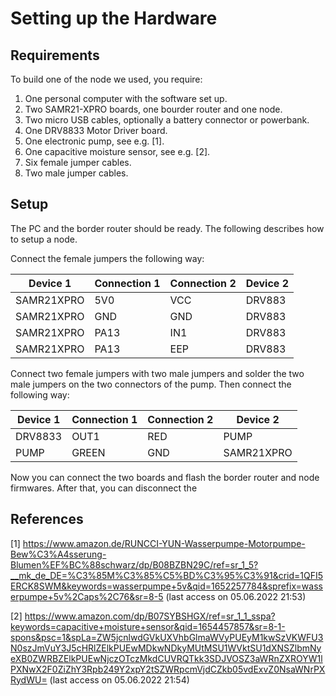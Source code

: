# Setting up the Hardware

## Requirements

To build one of the node we used, you require:

1. One personal computer with the software set up.
2. Two SAMR21-XPRO boards, one bourder router and one node.
3. Two micro USB cables, optionally a battery connector or powerbank.
4. One DRV8833 Motor Driver board.
5. One electronic pump, see e.g. [1].
6. One capacitive moisture sensor, see e.g. [2].
7. Six female jumper cables.
8. Two male jumper cables.



## Setup

The PC and the border router should be ready. The following describes how to setup a node.

Connect the female jumpers the following way:

|   Device 1 | Connection 1 | Connection 2 |   Device 2 |
|------------|--------------|--------------|------------|
| SAMR21XPRO |          5V0 |          VCC |     DRV883 |
| SAMR21XPRO |          GND |          GND |     DRV883 |
| SAMR21XPRO |         PA13 |          IN1 |     DRV883 |
| SAMR21XPRO |         PA13 |          EEP |     DRV883 |

Connect two female jumpers with two male jumpers and solder the two male jumpers on the two connectors of the pump. Then connect the following way:

|   Device 1 | Connection 1 | Connection 2 |   Device 2 |
|------------|--------------|--------------|------------|
|    DRV8833 |         OUT1 |          RED |       PUMP |
|       PUMP |        GREEN |          GND | SAMR21XPRO |

Now you can connect the two boards and flash the border router and node firmwares. After that, you can disconnect the 

## References

[1] https://www.amazon.de/RUNCCI-YUN-Wasserpumpe-Motorpumpe-Bew%C3%A4sserung-Blumen%EF%BC%88schwarz/dp/B08BZBN29C/ref=sr_1_5?__mk_de_DE=%C3%85M%C3%85%C5%BD%C3%95%C3%91&crid=1QFI5ERCK8SWM&keywords=wasserpumpe+5v&qid=1652257784&sprefix=wasserpumpe+5v%2Caps%2C76&sr=8-5 (last access on 05.06.2022 21:53)

[2] https://www.amazon.com/dp/B07SYBSHGX/ref=sr_1_1_sspa?keywords=capacitive+moisture+sensor&qid=1654457857&sr=8-1-spons&psc=1&spLa=ZW5jcnlwdGVkUXVhbGlmaWVyPUEyM1kwSzVKWFU3N0szJmVuY3J5cHRlZElkPUEwMDkwNDkyMUtMSU1WVktSU1dXNSZlbmNyeXB0ZWRBZElkPUEwNjczOTczMkdCUVRQTkk3SDJVOSZ3aWRnZXROYW1lPXNwX2F0ZiZhY3Rpb249Y2xpY2tSZWRpcmVjdCZkb05vdExvZ0NsaWNrPXRydWU= (last access on 05.06.2022 21:54)
